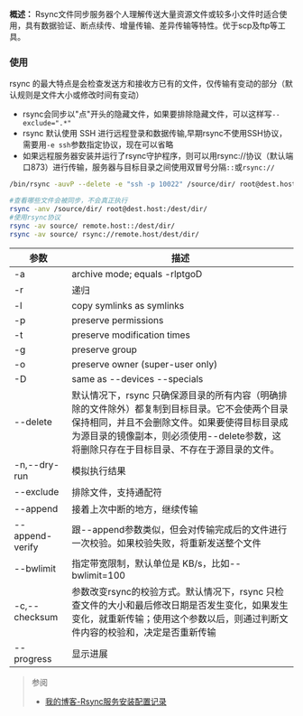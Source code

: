 **概述：** Rsync文件同步服务器个人理解传送大量资源文件或较多小文件时适合使用，具有数据验证、断点续传、增量传输、差异传输等特性。优于scp及ftp等工具。

### 使用
rsync 的最大特点是会检查发送方和接收方已有的文件，仅传输有变动的部分（默认规则是文件大小或修改时间有变动）
- rsync会同步以"点"开头的隐藏文件，如果要排除隐藏文件，可以这样写`--exclude=".*"`
- rsync 默认使用 SSH 进行远程登录和数据传输,早期rsync不使用SSH协议，需要用`-e ssh`参数指定协议，现在可以省略
- 如果远程服务器安装并运行了rsync守护程序，则可以用rsync://协议（默认端口873）进行传输，服务器与目标目录之间使用双冒号分隔`::`或`rsync://`

```bash
/bin/rsync -auvP --delete -e "ssh -p 10022" /source/dir/ root@dest.host:/dest/dir/ >> /tmp/rsync_rst.log 2>&1

#查看哪些文件会被同步，不会真正执行
rsync -anv /source/dir/ root@dest.host:/dest/dir/
#使用rsync协议
rsync -av source/ remote.host::/dest/dir/
rsync -av source/ rsync://remote.host/dest/dir/
```


|参数|描述|
|---|---|
|-a|archive mode; equals -rlptgoD|
|-r|递归|
|-l|copy symlinks as symlinks|
|-p|preserve permissions|
|-t|preserve modification times|
|-g|preserve group|
|-o|preserve owner (super-user only)|
|-D|same as --devices --specials|
|--delete|默认情况下，rsync 只确保源目录的所有内容（明确排除的文件除外）都复制到目标目录。它不会使两个目录保持相同，并且不会删除文件。如果要使得目标目录成为源目录的镜像副本，则必须使用--delete参数，这将删除只存在于目标目录、不存在于源目录的文件。|
|-n,--dry-run|模拟执行结果|
|--exclude|排除文件，支持通配符|
|--append|接着上次中断的地方，继续传输|
|--append-verify|跟--append参数类似，但会对传输完成后的文件进行一次校验。如果校验失败，将重新发送整个文件|
|--bwlimit|指定带宽限制，默认单位是 KB/s，比如--bwlimit=100|
|-c,--checksum|参数改变rsync的校验方式。默认情况下，rsync 只检查文件的大小和最后修改日期是否发生变化，如果发生变化，就重新传输；使用这个参数以后，则通过判断文件内容的校验和，决定是否重新传输|
|--progress|显示进展|


> 参阅
> - [我的博客-Rsync服务安装配置记录](https://arvon.top/2017/07/24/Rsync%E6%9C%8D%E5%8A%A1%E5%AE%89%E8%A3%85%E9%85%8D%E7%BD%AE%E8%AE%B0%E5%BD%95/) 
